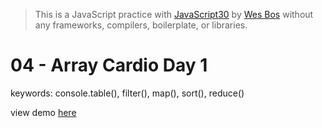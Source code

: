 > This is a JavaScript practice with [JavaScript30](https://javascript30.com/) by [Wes Bos](https://github.com/wesbos) without any frameworks, compilers, boilerplate, or libraries.

# 04 - Array Cardio Day 1
keywords: console.table(), filter(), map(), sort(), reduce()

view demo [here](https://gnovo.github.io/JS30/04-Array_Cardio_Day_1/index.html)